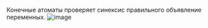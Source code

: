 Конечные атоматы проверяет синексис правильного объявление переменных.
![image](https://user-images.githubusercontent.com/61499081/152851485-6978ba9b-ef2f-48b2-98b5-91d91534ae1a.png)

